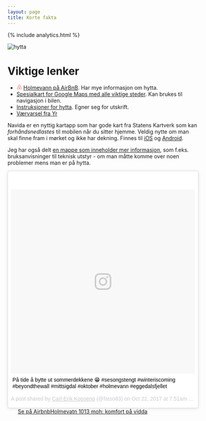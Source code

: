 ```yaml
---
layout: page
title: Korte fakta
---
```

<!-- We need to move this into the template -->
{% include analytics.html %}


![hytta](https://a0.muscache.com/im/pictures/b28e8dc2-4ae2-42d0-ade3-c9b4d6bfe1c9.jpg?aki_policy=xx_large)

# Viktige lenker
<ul>

<li>
<svg color="#FF5A5F" viewBox="0 0 1000 1000" role="presentation" aria-hidden="true" focusable="false" style="display: inline-block; height:1em;width:1em;fill:currentColor"><path d="m499.3 736.7c-51-64-81-120.1-91-168.1-10-39-6-70 11-93 18-27 45-40 80-40s62 13 80 40c17 23 21 54 11 93-11 49-41 105-91 168.1zm362.2 43c-7 47-39 86-83 105-85 37-169.1-22-241.1-102 119.1-149.1 141.1-265.1 90-340.2-30-43-73-64-128.1-64-111 0-172.1 94-148.1 203.1 14 59 51 126.1 110 201.1-37 41-72 70-103 88-24 13-47 21-69 23-101 15-180.1-83-144.1-184.1 5-13 15-37 32-74l1-2c55-120.1 122.1-256.1 199.1-407.2l2-5 22-42c17-31 24-45 51-62 13-8 29-12 47-12 36 0 64 21 76 38 6 9 13 21 22 36l21 41 3 6c77 151.1 144.1 287.1 199.1 407.2l1 1 20 46 12 29c9.2 23.1 11.2 46.1 8.2 70.1zm46-90.1c-7-22-19-48-34-79v-1c-71-151.1-137.1-287.1-200.1-409.2l-4-6c-45-92-77-147.1-170.1-147.1-92 0-131.1 64-171.1 147.1l-3 6c-63 122.1-129.1 258.1-200.1 409.2v2l-21 46c-8 19-12 29-13 32-51 140.1 54 263.1 181.1 263.1 1 0 5 0 10-1h14c66-8 134.1-50 203.1-125.1 69 75 137.1 117.1 203.1 125.1h14c5 1 9 1 10 1 127.1.1 232.1-123 181.1-263.1z"></path></svg>
<a href="https://airbnb.no/rooms/18731440">Holmevann på AirBnB</a>. Har mye informasjon om hytta. 
</li>

<li><a href="{{site.google_maps_custom_url}}">Spesialkart for Google Maps med alle viktige steder</a>. Kan brukes til navigasjon i bilen. </li>

<li><a href="https://docs.google.com/document/d/1NpuBRGMA6w90_756cMcHjl3q-KFJMSvRIDl7vA4wqi8/export?format=pdf">Instruksjoner for hytta</a>. Egner seg for utskrift.</li>

<li><a href="https://www.yr.no/place/Norway/Buskerud/Sigdal/Holmevatn/">Værvarsel fra Yr</a></li>

</ul>

Navida er en nyttig kartapp som har gode kart fra Statens Kartverk som kan _forhåndsnedlastes_ til mobilen når du sitter hjemme. Veldig nytte om man skal finne fram i mørket og ikke har dekning. Finnes til [iOS](https://itunes.apple.com/no/app/navida/id356821974?mt=8) og [Android](https://play.google.com/store/apps/details?id=no.ecc.navida&hl=no).

Jeg har også delt [en mappe som inneholder mer informasjon](https://drive.google.com/open?id=0BxoftKRQ6vR7bkc0U0JIdHdlejg), som f.eks. bruksanvisninger til teknisk utstyr - om man
måtte komme over noen problemer mens man er på hytta.

<!-- instagram embed-->
<blockquote class="instagram-media" data-instgrm-captioned data-instgrm-permalink="https://www.instagram.com/p/BajeZxEgdFr/" data-instgrm-version="8" style=" background:#FFF; border:0; border-radius:3px; box-shadow:0 0 1px 0 rgba(0,0,0,0.5),0 1px 10px 0 rgba(0,0,0,0.15); margin: 1px; max-width:658px; padding:0; width:99.375%; width:-webkit-calc(100% - 2px); width:calc(100% - 2px);"><div style="padding:8px;"> <div style=" background:#F8F8F8; line-height:0; margin-top:40px; padding:50% 0; text-align:center; width:100%;"> <div style=" background:url(data:image/png;base64,iVBORw0KGgoAAAANSUhEUgAAACwAAAAsCAMAAAApWqozAAAABGdBTUEAALGPC/xhBQAAAAFzUkdCAK7OHOkAAAAMUExURczMzPf399fX1+bm5mzY9AMAAADiSURBVDjLvZXbEsMgCES5/P8/t9FuRVCRmU73JWlzosgSIIZURCjo/ad+EQJJB4Hv8BFt+IDpQoCx1wjOSBFhh2XssxEIYn3ulI/6MNReE07UIWJEv8UEOWDS88LY97kqyTliJKKtuYBbruAyVh5wOHiXmpi5we58Ek028czwyuQdLKPG1Bkb4NnM+VeAnfHqn1k4+GPT6uGQcvu2h2OVuIf/gWUFyy8OWEpdyZSa3aVCqpVoVvzZZ2VTnn2wU8qzVjDDetO90GSy9mVLqtgYSy231MxrY6I2gGqjrTY0L8fxCxfCBbhWrsYYAAAAAElFTkSuQmCC); display:block; height:44px; margin:0 auto -44px; position:relative; top:-22px; width:44px;"></div></div> <p style=" margin:8px 0 0 0; padding:0 4px;"> <a href="https://www.instagram.com/p/BajeZxEgdFr/" style=" color:#000; font-family:Arial,sans-serif; font-size:14px; font-style:normal; font-weight:normal; line-height:17px; text-decoration:none; word-wrap:break-word;" target="_blank">På tide å bytte ut sommerdekkene 😁 #sesongstengt #winteriscoming #beyondthewall #mittsigdal #oktober #holmevann #eggedalsfjellet</a></p> <p style=" color:#c9c8cd; font-family:Arial,sans-serif; font-size:14px; line-height:17px; margin-bottom:0; margin-top:8px; overflow:hidden; padding:8px 0 7px; text-align:center; text-overflow:ellipsis; white-space:nowrap;">A post shared by <a href="https://www.instagram.com/fatso83/" style=" color:#c9c8cd; font-family:Arial,sans-serif; font-size:14px; font-style:normal; font-weight:normal; line-height:17px;" target="_blank"> Carl-Erik Kopseng</a> (@fatso83) on <time style=" font-family:Arial,sans-serif; font-size:14px; line-height:17px;" datetime="2017-10-22T14:51:34+00:00">Oct 22, 2017 at 7:51am PDT</time></p></div></blockquote> <script async defer src="//platform.instagram.com/en_US/embeds.js"></script>

<!-- AirBnB embed-->
<div>
<div class="airbnb-embed-frame" data-id="18731440" data-view="home" data-hide-price="true" style="width:450px;height:460px;margin:auto"><a href="https://www.airbnb.no/rooms/18731440?s=51"><span>Se på Airbnb</span></a><a href="https://www.airbnb.no/rooms/18731440?s=51" rel="nofollow">Holmevatn 1013 moh: komfort på vidda</a><script async="" src="https://www.airbnb.no/embeddable/airbnb_jssdk"></script></div>
